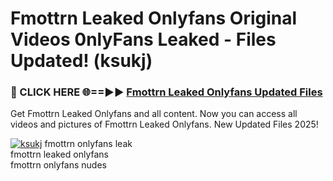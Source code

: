 # Fmottrn Leaked Onlyfans Original Videos 0nlyFans Leaked - Files Updated! (ksukj)

<h3>🔴 CLICK HERE 🌐==►► <a href="https://tinyurl.com/3hn5wdd3" rel="nofollow">Fmottrn Leaked Onlyfans Updated Files</a></h3>

Get Fmottrn Leaked Onlyfans and all content. Now you can access all videos and pictures of Fmottrn Leaked Onlyfans. New Updated Files 2025!

[![ksukj](https://i.imgur.com/4HnBqBT.gif)](https://tinyurl.com/3hn5wdd3)
fmottrn onlyfans leak<br>
fmottrn leaked onlyfans<br>
fmottrn onlyfans nudes